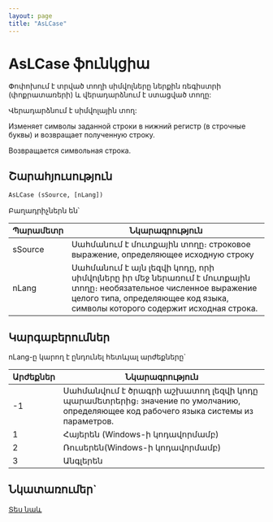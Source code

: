 ```yaml
---
layout: page
title: "AsLCase"
---
```


# AsLCase ֆունկցիա

Փոփոխում  է  տրված  տողի  սիմվոլները ներքին ռեգիստրի (փոքրատառերի) և վերադարձնում  է ստացված  տողը:

Վերադարձնում է սիմվոլային  տող:

Изменяет символы заданной строки в нижний регистр (в строчные буквы) и возвращает полученную строку. 

Возвращается символьная строка.


## Շարահյուսություն

```vb
AsLCase (sSource, [nLang])
```

Բաղադրիչներն են՝


| Պարամետր | Նկարագրություն |
|--|--|
| sSource | Սահմանում է մուտքային տողը։ строковое выражение, определяющее исходную строку |
| nLang |Սահմանում է այն լեզվի կոդը, որի սիմվոլները իր մեջ ներառում է մուտքային տողը։ необязательное численное выражение целого типа, определяющее код языка, символы которого содержит исходная строка. |




## Կարգաբերումներ


nLang-ը  կարող է ընդունել հետևյալ արժեքները`


| Արժեքներ | Նկարագրություն |
|--|--|
| -1 | Սահմանվում է ծրագրի աշխատող լեզվի կոդը պարամետրերից։ значение по умолчанию, определяющее код рабочего языка системы из параметров. |
| 1 |Հայերեն (Windows-ի կոդավորմամբ)|
| 2 |Ռուսերեն(Windows-ի կոդավորմամբ)|
| 3 |Անգլերեն|




## Նկատառումեր`

[Տես նաև](../../../functions.html)
